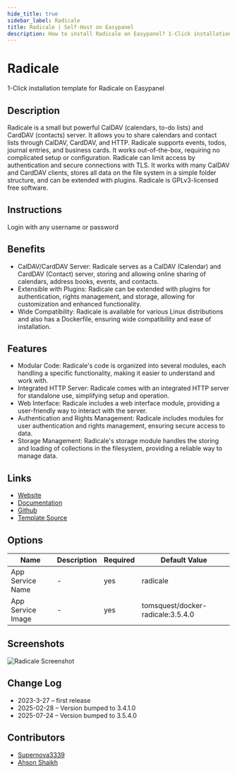 ```yaml
---
hide_title: true
sidebar_label: Radicale
title: Radicale | Self-Host on Easypanel
description: How to install Radicale on Easypanel? 1-Click installation template for Radicale on Easypanel
---
```


<!-- generated -->

# Radicale

1-Click installation template for Radicale on Easypanel

## Description

Radicale is a small but powerful CalDAV (calendars, to-do lists) and CardDAV (contacts) server. It allows you to share calendars and contact lists through CalDAV, CardDAV, and HTTP. Radicale supports events, todos, journal entries, and business cards. It works out-of-the-box, requiring no complicated setup or configuration. Radicale can limit access by authentication and secure connections with TLS. It works with many CalDAV and CardDAV clients, stores all data on the file system in a simple folder structure, and can be extended with plugins. Radicale is GPLv3-licensed free software.

## Instructions

Login with any username or password

## Benefits

- CalDAV/CardDAV Server: Radicale serves as a CalDAV (Calendar) and CardDAV (Contact) server, storing and allowing online sharing of calendars, address books, events, and contacts.
- Extensible with Plugins: Radicale can be extended with plugins for authentication, rights management, and storage, allowing for customization and enhanced functionality.
- Wide Compatibility: Radicale is available for various Linux distributions and also has a Dockerfile, ensuring wide compatibility and ease of installation.

## Features

- Modular Code: Radicale's code is organized into several modules, each handling a specific functionality, making it easier to understand and work with.
- Integrated HTTP Server: Radicale comes with an integrated HTTP server for standalone use, simplifying setup and operation.
- Web Interface: Radicale includes a web interface module, providing a user-friendly way to interact with the server.
- Authentication and Rights Management: Radicale includes modules for user authentication and rights management, ensuring secure access to data.
- Storage Management: Radicale's storage module handles the storing and loading of collections in the filesystem, providing a reliable way to manage data.

## Links

- [Website](https://radicale.org/)
- [Documentation](https://radicale.org/v3.html)
- [Github](https://github.com/Kozea/Radicale)
- [Template Source](https://github.com/easypanel-io/templates/tree/main/templates/radicale)

## Options

Name | Description | Required | Default Value
-|-|-|-
App Service Name | - | yes | radicale
App Service Image | - | yes | tomsquest/docker-radicale:3.5.4.0

## Screenshots

![Radicale Screenshot](./assets/screenshot.png)

## Change Log

- 2023-3-27 – first release
- 2025-02-28 – Version bumped to 3.4.1.0
- 2025-07-24 – Version bumped to 3.5.4.0

## Contributors

- [Supernova3339](https://github.com/Supernova3339)
- [Ahson Shaikh](https://github.com/Ahson-Shaikh)
